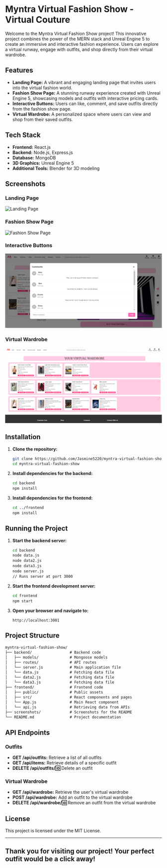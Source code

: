 # Myntra Virtual Fashion Show - Virtual Couture

Welcome to the Myntra Virtual Fashion Show project! This innovative project combines the power of the MERN stack and Unreal Engine 5 to create an immersive and interactive fashion experience. Users can explore a virtual runway, engage with outfits, and shop directly from their virtual wardrobe.

## Features

- **Landing Page:** A vibrant and engaging landing page that invites users into the virtual fashion world.
- **Fashion Show Page:** A stunning runway experience created with Unreal Engine 5, showcasing models and outfits with interactive pricing cards.
- **Interactive Buttons:** Users can like, comment, and save outfits directly from the fashion show page.
- **Virtual Wardrobe:** A personalized space where users can view and shop from their saved outfits.

## Tech Stack

- **Frontend:** React.js
- **Backend:** Node.js, Express.js
- **Database:** MongoDB
- **3D Graphics:** Unreal Engine 5
- **Additional Tools:** Blender for 3D modeling

## Screenshots

### Landing Page
![Landing Page](screenshots/landing-page.png)

### Fashion Show Page
![Fashion Show Page](screenshots/fashion-show-page.png)

### Interactive Buttons
![Interactive Buttons](screenshots/interactive-buttons.png)

### Virtual Wardrobe
![Virtual Wardrobe](screenshots/virtual-wardrobe.png)

## Installation

1. **Clone the repository:**
   ```bash
   git clone https://github.com/Jasmine5220/myntra-virtual-fashion-show.git
   cd myntra-virtual-fashion-show
   ```

2. **Install dependencies for the backend:**
   ```bash
   cd backend
   npm install
   ```

3. **Install dependencies for the frontend:**
   ```bash
   cd ../frontend
   npm install
   ```

## Running the Project

1. **Start the backend server:**
   ```bash
   cd backend
   node data.js
   node data2.js
   node data3.js
   node server.js
   // Runs server at port 3000
   ```

2. **Start the frontend development server:**
   ```bash
   cd frontend
   npm start
   ```

3. **Open your browser and navigate to:**
   ```
   http://localhost:3001
   ```

## Project Structure

```
myntra-virtual-fashion-show/
├── backend/                 # Backend code
│   ├── models/              # Mongoose models
│   ├── routes/              # API routes
│   └── server.js            # Main application file
│   └── data.js              # Fetching data file
│   └── data2.js             # Fetching data file
│   └── data3.js             # Fetching data file
├── frontend/                # Frontend code
│   ├── public/              # Public assets
│   ├── src/                 # React components and pages
│   └── App.js               # Main React component
│   └── api.js               # Retrieving data from APIs
├── screenshots/             # Screenshots for the README
└── README.md                # Project documentation
```

## API Endpoints

### Outfits
- **GET /api/outfits:** Retrieve a list of all outfits
- **GET /api/items:** Retrieve details of a specific outfit
- **DELETE /api/outfits/:id:** Delete an outfit

### Virtual Wardrobe
- **GET /api/wardrobe:** Retrieve the user's virtual wardrobe
- **POST /api/wardrobe:** Add an outfit to the virtual wardrobe
- **DELETE /api/wardrobe/:id:** Remove an outfit from the virtual wardrobe

## License

This project is licensed under the MIT License.

---

## Thank you for visiting our project! Your perfect outfit would be a click away!
